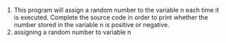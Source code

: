 1. This program will assign a random number to the variable n each time it is executed. Complete the source code in order to print whether the number stored in the variable n is positive or negative.
2. assigning a random number to variable n 

